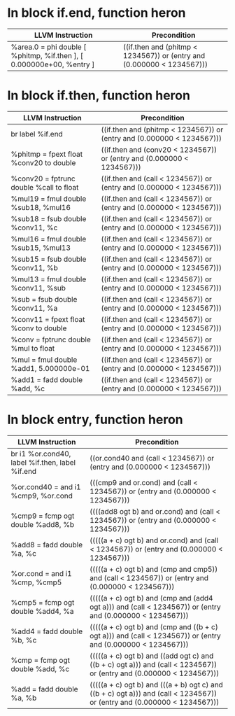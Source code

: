 # In block if.end, function heron
| LLVM Instruction | Precondition |
|-----|-----|
|   %area.0 = phi double [ %phitmp, %if.then ], [ 0.000000e+00, %entry ] | ((if.then and (phitmp < 1234567)) or (entry and (0.000000 < 1234567))) |
# In block if.then, function heron
| LLVM Instruction | Precondition |
|-----|-----|
|   br label %if.end | ((if.then and (phitmp < 1234567)) or (entry and (0.000000 < 1234567))) |
|   %phitmp = fpext float %conv20 to double | ((if.then and (conv20 < 1234567)) or (entry and (0.000000 < 1234567))) |
|   %conv20 = fptrunc double %call to float | ((if.then and (call < 1234567)) or (entry and (0.000000 < 1234567))) |
|   %mul19 = fmul double %sub18, %mul16 | ((if.then and (call < 1234567)) or (entry and (0.000000 < 1234567))) |
|   %sub18 = fsub double %conv11, %c | ((if.then and (call < 1234567)) or (entry and (0.000000 < 1234567))) |
|   %mul16 = fmul double %sub15, %mul13 | ((if.then and (call < 1234567)) or (entry and (0.000000 < 1234567))) |
|   %sub15 = fsub double %conv11, %b | ((if.then and (call < 1234567)) or (entry and (0.000000 < 1234567))) |
|   %mul13 = fmul double %conv11, %sub | ((if.then and (call < 1234567)) or (entry and (0.000000 < 1234567))) |
|   %sub = fsub double %conv11, %a | ((if.then and (call < 1234567)) or (entry and (0.000000 < 1234567))) |
|   %conv11 = fpext float %conv to double | ((if.then and (call < 1234567)) or (entry and (0.000000 < 1234567))) |
|   %conv = fptrunc double %mul to float | ((if.then and (call < 1234567)) or (entry and (0.000000 < 1234567))) |
|   %mul = fmul double %add1, 5.000000e-01 | ((if.then and (call < 1234567)) or (entry and (0.000000 < 1234567))) |
|   %add1 = fadd double %add, %c | ((if.then and (call < 1234567)) or (entry and (0.000000 < 1234567))) |
# In block entry, function heron
| LLVM Instruction | Precondition |
|-----|-----|
|   br i1 %or.cond40, label %if.then, label %if.end | ((or.cond40 and (call < 1234567)) or (entry and (0.000000 < 1234567))) |
|   %or.cond40 = and i1 %cmp9, %or.cond | (((cmp9 and or.cond) and (call < 1234567)) or (entry and (0.000000 < 1234567))) |
|   %cmp9 = fcmp ogt double %add8, %b | ((((add8 ogt b) and or.cond) and (call < 1234567)) or (entry and (0.000000 < 1234567))) |
|   %add8 = fadd double %a, %c | (((((a + c) ogt b) and or.cond) and (call < 1234567)) or (entry and (0.000000 < 1234567))) |
|   %or.cond = and i1 %cmp, %cmp5 | (((((a + c) ogt b) and (cmp and cmp5)) and (call < 1234567)) or (entry and (0.000000 < 1234567))) |
|   %cmp5 = fcmp ogt double %add4, %a | (((((a + c) ogt b) and (cmp and (add4 ogt a))) and (call < 1234567)) or (entry and (0.000000 < 1234567))) |
|   %add4 = fadd double %b, %c | (((((a + c) ogt b) and (cmp and ((b + c) ogt a))) and (call < 1234567)) or (entry and (0.000000 < 1234567))) |
|   %cmp = fcmp ogt double %add, %c | (((((a + c) ogt b) and ((add ogt c) and ((b + c) ogt a))) and (call < 1234567)) or (entry and (0.000000 < 1234567))) |
|   %add = fadd double %a, %b | (((((a + c) ogt b) and (((a + b) ogt c) and ((b + c) ogt a))) and (call < 1234567)) or (entry and (0.000000 < 1234567))) |
